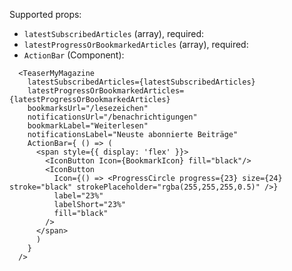 Supported props:

- `latestSubscribedArticles` (array), required:
- `latestProgressOrBookmarkedArticles` (array), required:
- `ActionBar` (Component):

```react|responsive
  <TeaserMyMagazine
    latestSubscribedArticles={latestSubscribedArticles}
    latestProgressOrBookmarkedArticles={latestProgressOrBookmarkedArticles}
    bookmarksUrl="/lesezeichen"
    notificationsUrl="/benachrichtigungen"
    bookmarkLabel="Weiterlesen"
    notificationsLabel="Neuste abonnierte Beiträge"
    ActionBar={ () => (
      <span style={{ display: 'flex' }}>
        <IconButton Icon={BookmarkIcon} fill="black"/>
        <IconButton
          Icon={() => <ProgressCircle progress={23} size={24} stroke="black" strokePlaceholder="rgba(255,255,255,0.5)" />}
          label="23%"
          labelShort="23%"
          fill="black"
        />
      </span>
      )
    }
  />
```
